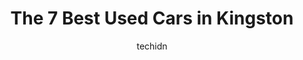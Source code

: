 ---
layout: ampstory
image: https://i0.wp.com/www.auto.or.id/wp-content/uploads/2023/06/carone-kingston-0-kingston-1686326561.jpeg?resize=640,853
author: techidn
featured: false
description: Kingston, Ontario, Canada is a haven for Used Cars enthusiasts, boasting an impressive array of 7 top-notch establishments. Whether youre a seasoned connoisseur or simply curious to explore
title: The 7 Best Used Cars in Kingston
cover:
   title: The 7 Best Used Cars in Kingston
   subtitle: AUTO.OR.ID
   background: https://www.auto.or.id/wp-content/uploads/2023/06/carone-kingston-0-kingston-1686326561.jpeg

pages: 
 - layout: thirds
   top: <h1>#1 CarOne Kingston</h1>
   bottom: "<p>Approached this dealership looking for a Toyota SUV.  Sales rep Ben offered a 2018 Rav4 SE, which fit the bill.  Purchase was to be in cash.  This dealership spent far to</p>"
   background: https://www.auto.or.id/wp-content/uploads/2023/06/carone-kingston-1-kingston-1686326562.jpeg
   backgroundblur: true
 - layout: thirds
   top: <h1>#2 Carloft Kingston</h1>
   bottom: "<p>811 Gardiners Rd, Kingston, ON K7M 7E6, Canada</p>"
   background: https://www.auto.or.id/wp-content/uploads/2023/06/carone-kingston-2-kingston-1686326562.jpeg
   cta:
      link: https://www.auto.or.id/the-7-best-used-cars-in-kingston/
      text: The 7 Best Used Cars in Kingston
 - layout: thirds
   top: <h1>#3 James Braden Nissan</h1>
   bottom: "<p>790 Gardiners Rd, Kingston, ON K7M 3X9, Canada</p>"
   background: https://images.unsplash.com/photo-1639927671345-157606d5ac2e?ixlib=rb-4.0.3&ixid=MnwxMjA3fDB8MHxwaG90by1wYWdlfHx8fGVufDB8fHx8&auto=format&fit=crop&w=640&h=853&q=80
   cta:
      link: https://www.auto.or.id/the-7-best-used-cars-in-kingston/
      text: The 7 Best Used Cars in Kingston
 - layout: thirds
   top: <h1>#4 MyCar Kingston</h1>
   bottom: "<p>1390 Princess St, Kingston, ON K7M 3E5, Canada</p>"
   background: https://images.unsplash.com/photo-1632495288245-811aa76d8a32?ixlib=rb-4.0.3&ixid=MnwxMjA3fDB8MHxwaG90by1wYWdlfHx8fGVufDB8fHx8&auto=format&fit=crop&w=640&h=853&q=80
   cta:
      link: https://www.auto.or.id/the-7-best-used-cars-in-kingston/
      text: The 7 Best Used Cars in Kingston
 - layout: thirds
   top: <h1>#5 Autohouse Kingston</h1>
   bottom: "<p>1556 Bath Rd, Kingston, ON K7M 4X6, Canada</p>"
   background: https://images.unsplash.com/photo-1619844175348-a10c44e6f66a?ixlib=rb-4.0.3&ixid=MnwxMjA3fDB8MHxwaG90by1wYWdlfHx8fGVufDB8fHx8&auto=format&fit=crop&w=640&h=853&q=80
   cta:
      link: https://www.auto.or.id/the-7-best-used-cars-in-kingston/
      text: The 7 Best Used Cars in Kingston
 - layout: thirds
   top: <h1>#6 Paulette Auto Sales & Service</h1>
   bottom: "<p>1404 Bath Rd, Kingston, ON K7M 4X6, Canada</p>"
   background: https://images.unsplash.com/photo-1617498115469-2a7ee098a575?ixlib=rb-4.0.3&ixid=MnwxMjA3fDB8MHxwaG90by1wYWdlfHx8fGVufDB8fHx8&auto=format&fit=crop&w=640&h=853&q=80
   cta:
      link: https://www.auto.or.id/the-7-best-used-cars-in-kingston/
      text: The 7 Best Used Cars in Kingston
 - layout: thirds
   top: <h1>#7 Hallam Auto Sales</h1>
   bottom: "<p>1654 Bath Rd, Kingston, ON K7M 4X9, Canada</p>"
   background: https://images.unsplash.com/photo-1618863099278-75222d755814?ixlib=rb-4.0.3&ixid=MnwxMjA3fDB8MHxwaG90by1wYWdlfHx8fGVufDB8fHx8&auto=format&fit=crop&w=640&h=853&q=80
   cta:
      link: https://www.auto.or.id/the-7-best-used-cars-in-kingston/
      text: The 7 Best Used Cars in Kingston
 - layout: thirds
   middle: Continue reading...
   background: https://images.unsplash.com/photo-1614905218621-99262ff8f8e1?ixlib=rb-4.0.3&ixid=MnwxMjA3fDB8MHxwaG90by1wYWdlfHx8fGVufDB8fHx8&auto=format&fit=crop&w=640&h=853&q=80
   cta:
      link: https://www.auto.or.id/the-7-best-used-cars-in-kingston/
      text: The 7 Best Used Cars in Kingston

---